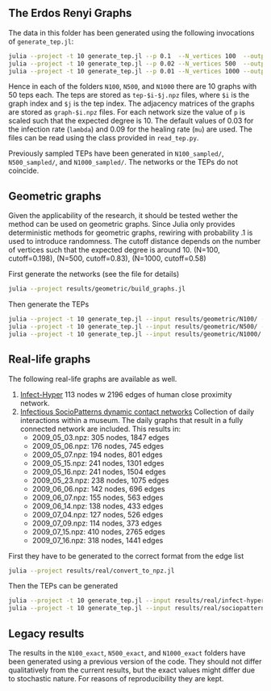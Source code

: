 ## The Erdos Renyi Graphs

The data in this folder has been generated using the following invocations of `generate_tep.jl`:

```bash
julia --project -t 10 generate_tep.jl --p 0.1  --N_vertices 100  --output results/erdos_renyi/N100/  --N_graphs 10 --N_teps 50
julia --project -t 10 generate_tep.jl --p 0.02 --N_vertices 500  --output results/erdos_renyi/N500/  --N_graphs 10 --N_teps 50
julia --project -t 10 generate_tep.jl --p 0.01 --N_vertices 1000 --output results/erdos_renyi/N1000/ --N_graphs 10 --N_teps 50
```

Hence in each of the folders `N100`, `N500`, and `N1000` there are 10 graphs with 50 teps each.
The teps are stored as `tep-$i-$j.npz` files, where `$i` is the graph index and `$j` is the tep index.
The adjacency matrices of the graphs are stored as `graph-$i.npz` files.
For each network size the value of `p` is scaled such that the expected degree is 10.
The default values of 0.03 for the infection rate (`lambda`) and 0.09 for the healing rate (`mu`) are used.
The files can be read using the class provided in `read_tep.py`.

Previously sampled TEPs have been generated in `N100_sampled/`, `N500_sampled/`, and `N1000_sampled/`.
The networks or the TEPs do not coincide.

## Geometric graphs

Given the applicability of the research, it should be tested wether the method can be used on geometric graphs.
Since Julia only provides deterministic methods for geometric graphs, rewiring with probability .1 is used to introduce randomness.
The cutoff distance depends on the number of vertices such that the expected degree is around 10.
(N=100, cutoff=0.198), (N=500, cutoff=0.83), (N=1000, cutoff=0.58)

First generate the networks (see the file for details)
```bash
julia --project results/geometric/build_graphs.jl
```
Then generate the TEPs
```bash
julia --project -t 10 generate_tep.jl --input results/geometric/N100/ --N_teps 50 --output results/geometric/N100/
julia --project -t 10 generate_tep.jl --input results/geometric/N500/ --N_teps 50 --output results/geometric/N500/
julia --project -t 10 generate_tep.jl --input results/geometric/N1000/ --N_teps 50 --output results/geometric/N1000/
```

## Real-life graphs

The following real-life graphs are available as well.

1. [Infect-Hyper](https://networkrepository.com/infect-hyper.php) 113 nodes w 2196 edges of human close proximity network.
2. [Infectious SocioPatterns dynamic contact networks](http://www.sociopatterns.org/datasets/infectious-sociopatterns-dynamic-contact-networks/) Collection of daily interactions within a museum. The daily graphs that result in a fully connected network are included. This results in:
    * 2009_05_03.npz: 305 nodes, 1847 edges
    * 2009_05_06.npz: 176 nodes, 745 edges
    * 2009_05_07.npz: 194 nodes, 801 edges
    * 2009_05_15.npz: 241 nodes, 1301 edges
    * 2009_05_16.npz: 241 nodes, 1504 edges
    * 2009_05_23.npz: 238 nodes, 1075 edges
    * 2009_06_06.npz: 142 nodes, 696 edges
    * 2009_06_07.npz: 155 nodes, 563 edges
    * 2009_06_14.npz: 138 nodes, 433 edges
    * 2009_07_04.npz: 127 nodes, 526 edges
    * 2009_07_09.npz: 114 nodes, 373 edges
    * 2009_07_15.npz: 410 nodes, 2765 edges
    * 2009_07_16.npz: 318 nodes, 1441 edges

First they have to be generated to the correct format from the edge list
```bash
julia --project results/real/convert_to_npz.jl
```
Then the TEPs can be generated
```bash
julia --project -t 10 generate_tep.jl --input results/real/infect-hyper --N_teps 50 --output results/real/infect-hyper
julia --project -t 10 generate_tep.jl --input results/real/sociopatterns --N_teps 50 --output results/real/sociopatterns
```

## Legacy results
The results in the `N100_exact`, `N500_exact`, and `N1000_exact` folders have been generated using a previous version of the code.
They should not differ qualitatively from the current results, but the exact values might differ due to stochastic nature.
For reasons of reproducibility they are kept.
